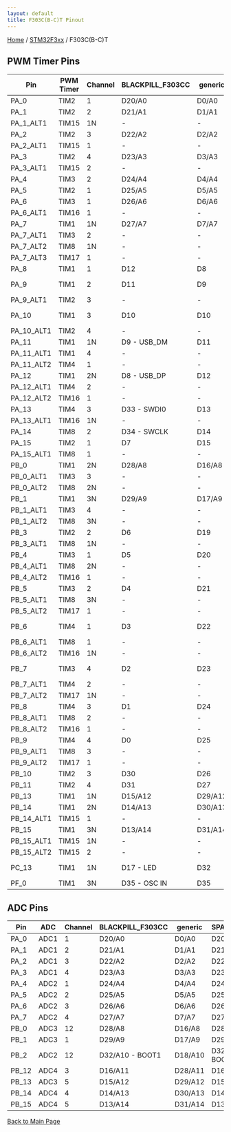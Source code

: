 ```yaml
---
layout: default
title: F303C(B-C)T Pinout
---
```


[Home](../../index.md) / [STM32F3xx](../index.md) / F303C(B-C)T

## PWM Timer Pins

| Pin | PWM Timer | Channel | BLACKPILL_F303CC | generic | SPARKY_F303CC |
| --- | --- | --- | --- | --- | --- |
| PA_0 | TIM2 | 1 | D20/A0 | D0/A0 | D20/A0 |
| PA_1 | TIM2 | 2 | D21/A1 | D1/A1 | D21/A1 |
| PA_1_ALT1 | TIM15 | 1N | - | - | - |
| PA_2 | TIM2 | 3 | D22/A2 | D2/A2 | D22/A2 |
| PA_2_ALT1 | TIM15 | 1 | - | - | - |
| PA_3 | TIM2 | 4 | D23/A3 | D3/A3 | D23/A3 - RCX |
| PA_3_ALT1 | TIM15 | 2 | - | - | - |
| PA_4 | TIM3 | 2 | D24/A4 | D4/A4 | D24/A4 |
| PA_5 | TIM2 | 1 | D25/A5 | D5/A5 | D25/A5 |
| PA_6 | TIM3 | 1 | D26/A6 | D6/A6 | D26/A6 |
| PA_6_ALT1 | TIM16 | 1 | - | - | - |
| PA_7 | TIM1 | 1N | D27/A7 | D7/A7 | D27/A7 |
| PA_7_ALT1 | TIM3 | 2 | - | - | - |
| PA_7_ALT2 | TIM8 | 1N | - | - | - |
| PA_7_ALT3 | TIM17 | 1 | - | - | - |
| PA_8 | TIM1 | 1 | D12 | D8 | D12 |
| PA_9 | TIM1 | 2 | D11 | D9 | D11 - SCL MPU-9150 |
| PA_9_ALT1 | TIM2 | 3 | - | - | - |
| PA_10 | TIM1 | 3 | D10 | D10 | D10 - SDA MPU-9150 |
| PA_10_ALT1 | TIM2 | 4 | - | - | - |
| PA_11 | TIM1 | 1N | D9  - USB_DM | D11 | D9  - USB_DM |
| PA_11_ALT1 | TIM1 | 4 | - | - | - |
| PA_11_ALT2 | TIM4 | 1 | - | - | - |
| PA_12 | TIM1 | 2N | D8  - USB_DP | D12 | D8  - USB_DP |
| PA_12_ALT1 | TIM4 | 2 | - | - | - |
| PA_12_ALT2 | TIM16 | 1 | - | - | - |
| PA_13 | TIM4 | 3 | D33 - SWDI0 | D13 | D33 - SWDI0 |
| PA_13_ALT1 | TIM16 | 1N | - | - | - |
| PA_14 | TIM8 | 2 | D34 - SWCLK | D14 | D34 - SWCLK |
| PA_15 | TIM2 | 1 | D7 | D15 | D7 |
| PA_15_ALT1 | TIM8 | 1 | - | - | - |
| PB_0 | TIM1 | 2N | D28/A8 | D16/A8 | D28/A8 |
| PB_0_ALT1 | TIM3 | 3 | - | - | - |
| PB_0_ALT2 | TIM8 | 2N | - | - | - |
| PB_1 | TIM1 | 3N | D29/A9 | D17/A9 | D29/A9 |
| PB_1_ALT1 | TIM3 | 4 | - | - | - |
| PB_1_ALT2 | TIM8 | 3N | - | - | - |
| PB_3 | TIM2 | 2 | D6 | D19 | D6 |
| PB_3_ALT1 | TIM8 | 1N | - | - | - |
| PB_4 | TIM3 | 1 | D5 | D20 | D5  - LED_BLUE |
| PB_4_ALT1 | TIM8 | 2N | - | - | - |
| PB_4_ALT2 | TIM16 | 1 | - | - | - |
| PB_5 | TIM3 | 2 | D4 | D21 | D4  - LED_RED |
| PB_5_ALT1 | TIM8 | 3N | - | - | - |
| PB_5_ALT2 | TIM17 | 1 | - | - | - |
| PB_6 | TIM4 | 1 | D3 | D22 | D3  - UART1_TX or I2C1_SCL |
| PB_6_ALT1 | TIM8 | 1 | - | - | - |
| PB_6_ALT2 | TIM16 | 1N | - | - | - |
| PB_7 | TIM3 | 4 | D2 | D23 | D2  - UART1_RX or I2C1_SDC |
| PB_7_ALT1 | TIM4 | 2 | - | - | - |
| PB_7_ALT2 | TIM17 | 1N | - | - | - |
| PB_8 | TIM4 | 3 | D1 | D24 | D1  - CAN_RX |
| PB_8_ALT1 | TIM8 | 2 | - | - | - |
| PB_8_ALT2 | TIM16 | 1 | - | - | - |
| PB_9 | TIM4 | 4 | D0 | D25 | D0  - CAN_TX |
| PB_9_ALT1 | TIM8 | 3 | - | - | - |
| PB_9_ALT2 | TIM17 | 1 | - | - | - |
| PB_10 | TIM2 | 3 | D30 | D26 | D30 - UART3_TX |
| PB_11 | TIM2 | 4 | D31 | D27 | D31 - UART3_RX |
| PB_13 | TIM1 | 1N | D15/A12 | D29/A12 | D15/A12 |
| PB_14 | TIM1 | 2N | D14/A13 | D30/A13 | D14/A13 |
| PB_14_ALT1 | TIM15 | 1 | - | - | - |
| PB_15 | TIM1 | 3N | D13/A14 | D31/A14 | D13/A14 |
| PB_15_ALT1 | TIM15 | 1N | - | - | - |
| PB_15_ALT2 | TIM15 | 2 | - | - | - |
| PC_13 | TIM1 | 1N | D17 - LED | D32 | D17 - LED on Bluepill Board |
| PF_0 | TIM1 | 3N | D35 - OSC IN | D35 | D35 - OSC IN |


## ADC Pins

| Pin | ADC | Channel | BLACKPILL_F303CC | generic | SPARKY_F303CC |
| --- | --- | --- | --- | --- | --- |
| PA_0 | ADC1 | 1 | D20/A0 | D0/A0 | D20/A0 |
| PA_1 | ADC1 | 2 | D21/A1 | D1/A1 | D21/A1 |
| PA_2 | ADC1 | 3 | D22/A2 | D2/A2 | D22/A2 |
| PA_3 | ADC1 | 4 | D23/A3 | D3/A3 | D23/A3 - RCX |
| PA_4 | ADC2 | 1 | D24/A4 | D4/A4 | D24/A4 |
| PA_5 | ADC2 | 2 | D25/A5 | D5/A5 | D25/A5 |
| PA_6 | ADC2 | 3 | D26/A6 | D6/A6 | D26/A6 |
| PA_7 | ADC2 | 4 | D27/A7 | D7/A7 | D27/A7 |
| PB_0 | ADC3 | 12 | D28/A8 | D16/A8 | D28/A8 |
| PB_1 | ADC3 | 1 | D29/A9 | D17/A9 | D29/A9 |
| PB_2 | ADC2 | 12 | D32/A10 - BOOT1 | D18/A10 | D32/A10 - BOOT1 |
| PB_12 | ADC4 | 3 | D16/A11 | D28/A11 | D16/A11 |
| PB_13 | ADC3 | 5 | D15/A12 | D29/A12 | D15/A12 |
| PB_14 | ADC4 | 4 | D14/A13 | D30/A13 | D14/A13 |
| PB_15 | ADC4 | 5 | D13/A14 | D31/A14 | D13/A14 |


[Back to Main Page](../../index.md)